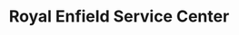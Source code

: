 ---
title: "Royal Enfield Service Center"
url: /thankey/royal-enfield-service-center/
shop: motorcycle
---